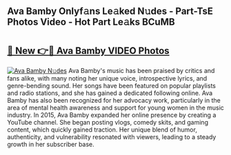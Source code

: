 ## Ava Bamby Onlyf𝚊ns Le𝚊ked N𝚞des - Part-TsE Photos Video - Hot Part Le𝚊ks BCuMB

# <h2><a href="http://ac3223.deff.icu/?id=Ava+Bamby">🔗 New 👉🔴 Ava Bamby VIDEO Photos</a></h2>

[![Ava Bamby N𝚞des](https://i.imgur.com/rIISA9y.gif)](http://ac3223.deff.icu/?id=Ava+Bamby)
Ava Bamby's music has been praised by critics and fans alike, with many noting her unique voice, introspective lyrics, and genre-bending sound. Her songs have been featured on popular playlists and radio stations, and she has gained a dedicated following online. Ava Bamby has also been recognized for her advocacy work, particularly in the area of mental health awareness and support for young women in the music industry. In 2015, Ava Bamby expanded her online presence by creating a YouTube channel. She began posting vlogs, comedy skits, and gaming content, which quickly gained traction. Her unique blend of humor, authenticity, and vulnerability resonated with viewers, leading to a steady growth in her subscriber base.
